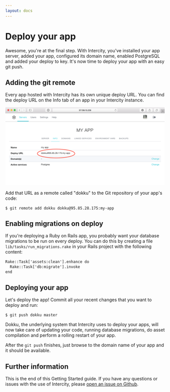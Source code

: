 ```yaml
---
layout: docs
---
```


<h1 class="m-t-0">Deploy your app</h1>

Awesome, you're at the final step. With Intercity, you've installed your app server, added your app, configured its domain name, enabled PostgreSQL and added your deploy to key. It's now time to deploy your app with an easy git push.

## Adding the git remote

Every app hosted with Intercity has its own unique deploy URL. You can find the deploy URL on the Info tab of an app in your Intercity instance.

<img src="/images/docs-app-info-deploy-url@2x.png" class="img-responsive img-thumbnail">

Add that URL as a remote called "dokku" to the Git repository of your app's code:

```
$ git remote add dokku dokku@95.85.28.175:my-app
```

## Enabling migrations on deploy

If you're deploying a Ruby on Rails app, you probably want your database migrations to be run on every deploy. You can do this by creating a file `lib/tasks/run_migrations.rake` in your Rails project with the following content:

```
Rake::Task['assets:clean'].enhance do
  Rake::Task['db:migrate'].invoke
end
```

## Deploying your app

Let's deploy the app! Commit all your recent changes that you want to deploy and run:

```
$ git push dokku master
```

Dokku, the underlying system that Intercity uses to deploy your apps, will now take care of updating your code, running database migrations, do asset compilation and perform a rolling restart of your app.

After the `git push` finishes, just browse to the domain name of your app and it should be available.

## Further information

This is the end of this Getting Started guide. If you have any questions or issues with the use of Intercity, please [open an issue on Github](https://github.com/intercity/intercity-next).
